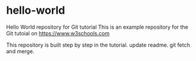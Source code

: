 # hello-world
Hello World repository for Git tutorial
This is an example repository for the Git tutoial on https://www.w3schools.com

This repository is built step by step in the tutorial.
update readme.
git fetch and merge.
